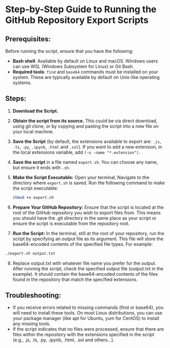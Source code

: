 # Step-by-Step Guide to Running the GitHub Repository Export Scripts

## Prerequisites:

Before running the script, ensure that you have the following:

- **Bash shell**: Available by default on Linux and macOS. Windows users can use WSL (Windows Subsystem for Linux) or Git Bash.
- **Required tools**: `find` and `base64` commands must be installed on your system. These are typically available by default on Unix-like operating systems.

## Steps:

1. **Download the Script.**
   
2. **Obtain the script from its source.** This could be via direct download, using git clone, or by copying and pasting the script into a new file on your local machine.

3. **Save the Script** (by default, the extensions available to export are: `.js`, `.ts`, `.py`, `.ipynb`, `.html` and `.sol`). If you want to add a new extension, in the local extensions variable, add `(-o -name "*.extension")`.

4. **Save the script** in a file named `export.sh`. You can choose any name, but ensure it ends with `.sh`.

5. **Make the Script Executable:** Open your terminal, Navigate to the directory where `export.sh` is saved. Run the following command to make the script executable:
   ```bash
   chmod +x export.sh
   ```
6. **Prepare Your GitHub Repository:** Ensure that the script is located at the root of the GitHub repository you wish to export files from. This means you should have the .git directory in the same place as your script or ensure the script is executable from the repository root.
   
7. **Run the Script:** In the terminal, still at the root of your repository, run the script by specifying an output file as its argument. This file will store the base64-encoded contents of the specified file types. For example:
```bash
./export.sh output.txt
```
8. Replace output.txt with whatever file name you prefer for the output. After running the script, check the specified output file (output.txt in the example). It should contain the base64-encoded contents of the files found in the repository that match the specified extensions.


## Troubleshooting:

* If you receive errors related to missing commands (find or base64), you will need to install these tools. On most Linux distributions, you can use your package manager (like apt for Ubuntu, yum for CentOS) to install any missing tools.
* If the script indicates that no files were processed, ensure that there are files within the repository with the extensions specified in the script (e.g., .js, .ts, .py, .ipynb, .html, .sol and others...).
